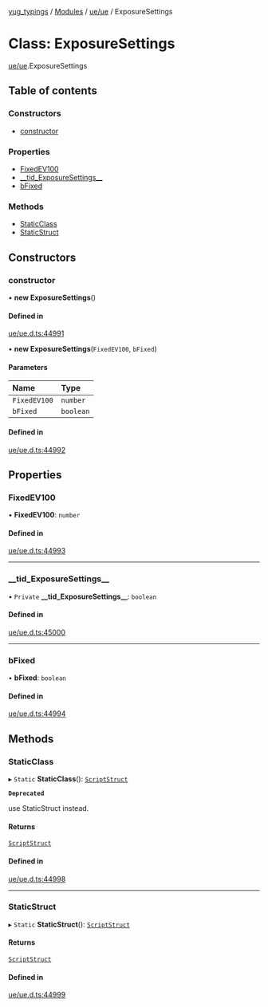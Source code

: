 [yug_typings](../README.md) / [Modules](../modules.md) / [ue/ue](../modules/ue_ue.md) / ExposureSettings

# Class: ExposureSettings

[ue/ue](../modules/ue_ue.md).ExposureSettings

## Table of contents

### Constructors

- [constructor](ue_ue.ExposureSettings.md#constructor)

### Properties

- [FixedEV100](ue_ue.ExposureSettings.md#fixedev100)
- [\_\_tid\_ExposureSettings\_\_](ue_ue.ExposureSettings.md#__tid_exposuresettings__)
- [bFixed](ue_ue.ExposureSettings.md#bfixed)

### Methods

- [StaticClass](ue_ue.ExposureSettings.md#staticclass)
- [StaticStruct](ue_ue.ExposureSettings.md#staticstruct)

## Constructors

### constructor

• **new ExposureSettings**()

#### Defined in

[ue/ue.d.ts:44991](https://github.com/YugMetaverse/yug_typings/blob/b7d9b19/ue/ue.d.ts#L44991)

• **new ExposureSettings**(`FixedEV100`, `bFixed`)

#### Parameters

| Name | Type |
| :------ | :------ |
| `FixedEV100` | `number` |
| `bFixed` | `boolean` |

#### Defined in

[ue/ue.d.ts:44992](https://github.com/YugMetaverse/yug_typings/blob/b7d9b19/ue/ue.d.ts#L44992)

## Properties

### FixedEV100

• **FixedEV100**: `number`

#### Defined in

[ue/ue.d.ts:44993](https://github.com/YugMetaverse/yug_typings/blob/b7d9b19/ue/ue.d.ts#L44993)

___

### \_\_tid\_ExposureSettings\_\_

• `Private` **\_\_tid\_ExposureSettings\_\_**: `boolean`

#### Defined in

[ue/ue.d.ts:45000](https://github.com/YugMetaverse/yug_typings/blob/b7d9b19/ue/ue.d.ts#L45000)

___

### bFixed

• **bFixed**: `boolean`

#### Defined in

[ue/ue.d.ts:44994](https://github.com/YugMetaverse/yug_typings/blob/b7d9b19/ue/ue.d.ts#L44994)

## Methods

### StaticClass

▸ `Static` **StaticClass**(): [`ScriptStruct`](ue_ue.ScriptStruct.md)

**`Deprecated`**

use StaticStruct instead.

#### Returns

[`ScriptStruct`](ue_ue.ScriptStruct.md)

#### Defined in

[ue/ue.d.ts:44998](https://github.com/YugMetaverse/yug_typings/blob/b7d9b19/ue/ue.d.ts#L44998)

___

### StaticStruct

▸ `Static` **StaticStruct**(): [`ScriptStruct`](ue_ue.ScriptStruct.md)

#### Returns

[`ScriptStruct`](ue_ue.ScriptStruct.md)

#### Defined in

[ue/ue.d.ts:44999](https://github.com/YugMetaverse/yug_typings/blob/b7d9b19/ue/ue.d.ts#L44999)
